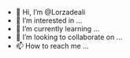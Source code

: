 - 👋 Hi, I’m @Lorzadeali
- 👀 I’m interested in ...
- 🌱 I’m currently learning ...
- 💞️ I’m looking to collaborate on ...
- 📫 How to reach me ...

<!---
Lorzadeali/Lorzadeali is a ✨ special ✨ repository because its `README.md` (this file) appears on your GitHub profile.
You can click the Preview link to take a look at your changes.
--->
